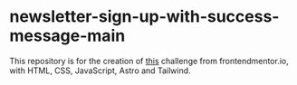# newsletter-sign-up-with-success-message-main

This repository is for the creation of [this](https://www.frontendmentor.io/challenges/newsletter-signup-form-with-success-message-3FC1AZbNrv) challenge from frontendmentor.io, with HTML, CSS, JavaScript, Astro and Tailwind.
